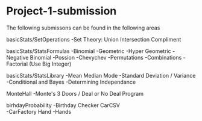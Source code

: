 # Project-1-submission
The following submissons can be found in the following areas

basicStats/SetOperations
-Set Theory: Union Intersection Compliment

basicStats/StatsFormulas
-Binomial
-Geometric
-Hyper Geometric
-Negative Binomial
-Possion
-Chevychev
-Permutations 
-Combinations
-Factorial (Use Big Integer)

basicStats/StatsLibrary
-Mean Median Mode
-Standard Deviation / Variance
-Conditional and Bayes
-Determining Independance

MonteHall
-Monte's 3 Doors / Deal or No Deal Program

birhdayProbability
-Birthday Checker
CarCSV   
-CarFactory 
Hand
-Hands
